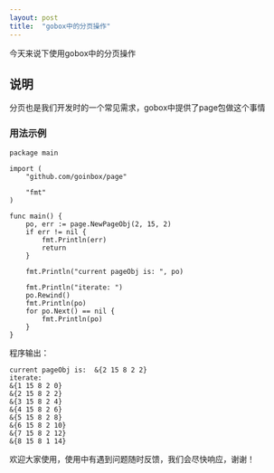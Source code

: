 ```yaml
---
layout: post
title:  "gobox中的分页操作"
---
```


今天来说下使用gobox中的分页操作

## 说明

分页也是我们开发时的一个常见需求，gobox中提供了page包做这个事情

### 用法示例

```
package main

import (
	"github.com/goinbox/page"

	"fmt"
)

func main() {
	po, err := page.NewPageObj(2, 15, 2)
	if err != nil {
		fmt.Println(err)
		return
	}

	fmt.Println("current pageObj is: ", po)

	fmt.Println("iterate: ")
	po.Rewind()
	fmt.Println(po)
	for po.Next() == nil {
		fmt.Println(po)
	}
}
```

程序输出：

```
current pageObj is:  &{2 15 8 2 2}
iterate: 
&{1 15 8 2 0}
&{2 15 8 2 2}
&{3 15 8 2 4}
&{4 15 8 2 6}
&{5 15 8 2 8}
&{6 15 8 2 10}
&{7 15 8 2 12}
&{8 15 8 1 14}
```

欢迎大家使用，使用中有遇到问题随时反馈，我们会尽快响应，谢谢！

